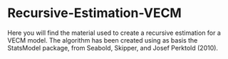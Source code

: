 # Recursive-Estimation-VECM

Here you will find the material used to create a recursive estimation for a VECM model. The algorithm has been created using as basis the StatsModel package, from Seabold, Skipper, and Josef Perktold (2010).
